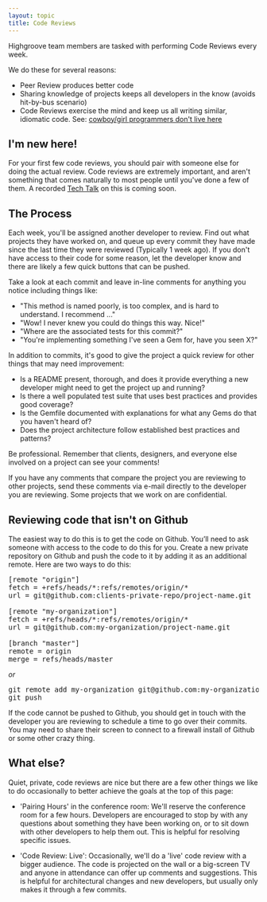 ```yaml
---
layout: topic
title: Code Reviews
---
```


Highgroove team members are tasked with performing Code Reviews every week.

We do these for several reasons:

* Peer Review produces better code
* Sharing knowledge of projects keeps all developers in the know (avoids hit-by-bus scenario)
* Code Reviews exercise the mind and keep us all writing similar, idiomatic code. See: <a href=">http://napkin.highgroove.com/articles/2011/02/06/cowboy-girl-programmers-dont-live-here">cowboy/girl programmers don't live here</a>

## I'm new here!

For your first few code reviews, you should pair with someone else for doing the actual review. Code reviews are extremely important, and aren't something that comes naturally to most people until you've done a few of them. A recorded <a href="/topics/tech-talks.html">Tech Talk</a> on this is coming soon.

## The Process

Each week, you'll be assigned another developer to review. Find out what projects they have worked on, and queue up every commit they have made since the last time they were reviewed (Typically 1 week ago). If you don't have access to their code for some reason, let the developer know and there are likely a few quick buttons that can be pushed.

Take a look at each commit and leave in-line comments for anything you notice including things like:

* "This method is named poorly, is too complex, and is hard to understand. I recommend ..."
* "Wow! I never knew you could do things this way. Nice!"
* "Where are the associated tests for this commit?"
* "You're implementing something I've seen a Gem for, have you seen X?"

In addition to commits, it's good to give the project a quick review for other things that may need improvement:

* Is a README present, thorough, and does it provide everything a new developer might need to get the project up and running?
* Is there a well populated test suite that uses best practices and provides good coverage?
* Is the Gemfile documented with explanations for what any Gems do that you haven't heard of?
* Does the project architecture follow established best practices and patterns?

Be professional. Remember that clients, designers, and everyone else involved on a project can see your comments!

If you have any comments that compare the project you are reviewing to other projects, send these comments via e-mail directly to the developer you are reviewing. Some projects that we work on are confidential.

## Reviewing code that isn't on Github

The easiest way to do this is to get the code on Github. You’ll need to ask someone with access to the code to do this for you. Create a new private repository on Github and push the code to it by adding it as an additional remote.  Here are two ways to do this:

<pre>
[remote "origin"]
fetch = +refs/heads/*:refs/remotes/origin/*
url = git@github.com:clients-private-repo/project-name.git

[remote "my-organization"]
fetch = +refs/heads/*:refs/remotes/origin/*
url = git@github.com:my-organization/project-name.git

[branch "master"]
remote = origin
merge = refs/heads/master
</pre>

*or*

<pre>
git remote add my-organization git@github.com:my-organization/project-name.git
git push
</pre>

If the code cannot be pushed to Github, you should get in touch with the developer you are reviewing to schedule a time to go over their commits. You may need to share their screen to connect to a firewall install of Github or some other crazy thing.

## What else?

Quiet, private, code reviews are nice but there are a few other things we like to do occasionally to better achieve the goals at the top of this page:

* 'Pairing Hours' in the conference room:  We'll reserve the conference room for a few hours. Developers are encouraged to stop by with any questions about something they have been working on, or to sit down with other developers to help them out. This is helpful for resolving specific issues.

* 'Code Review: Live':  Occasionally, we'll do a 'live' code review with a bigger audience. The code is projected on the wall or a big-screen TV and anyone in attendance can offer up comments and suggestions. This is helpful for architectural changes and new developers, but usually only makes it through a few commits.
